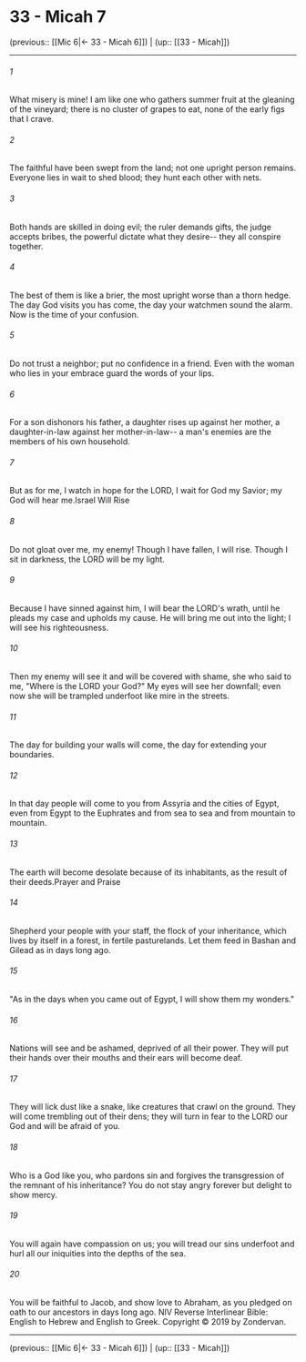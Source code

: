 # 33 - Micah 7

(previous:: [[Mic 6|← 33 - Micah 6]]) | (up:: [[33 - Micah]])

***


###### 1 
What misery is mine! I am like one who gathers summer fruit at the gleaning of the vineyard; there is no cluster of grapes to eat, none of the early figs that I crave. 

###### 2 
The faithful have been swept from the land; not one upright person remains. Everyone lies in wait to shed blood; they hunt each other with nets. 

###### 3 
Both hands are skilled in doing evil; the ruler demands gifts, the judge accepts bribes, the powerful dictate what they desire-- they all conspire together. 

###### 4 
The best of them is like a brier, the most upright worse than a thorn hedge. The day God visits you has come, the day your watchmen sound the alarm. Now is the time of your confusion. 

###### 5 
Do not trust a neighbor; put no confidence in a friend. Even with the woman who lies in your embrace guard the words of your lips. 

###### 6 
For a son dishonors his father, a daughter rises up against her mother, a daughter-in-law against her mother-in-law-- a man's enemies are the members of his own household. 

###### 7 
But as for me, I watch in hope for the LORD, I wait for God my Savior; my God will hear me.Israel Will Rise 

###### 8 
Do not gloat over me, my enemy! Though I have fallen, I will rise. Though I sit in darkness, the LORD will be my light. 

###### 9 
Because I have sinned against him, I will bear the LORD's wrath, until he pleads my case and upholds my cause. He will bring me out into the light; I will see his righteousness. 

###### 10 
Then my enemy will see it and will be covered with shame, she who said to me, "Where is the LORD your God?" My eyes will see her downfall; even now she will be trampled underfoot like mire in the streets. 

###### 11 
The day for building your walls will come, the day for extending your boundaries. 

###### 12 
In that day people will come to you from Assyria and the cities of Egypt, even from Egypt to the Euphrates and from sea to sea and from mountain to mountain. 

###### 13 
The earth will become desolate because of its inhabitants, as the result of their deeds.Prayer and Praise 

###### 14 
Shepherd your people with your staff, the flock of your inheritance, which lives by itself in a forest, in fertile pasturelands. Let them feed in Bashan and Gilead as in days long ago. 

###### 15 
"As in the days when you came out of Egypt, I will show them my wonders." 

###### 16 
Nations will see and be ashamed, deprived of all their power. They will put their hands over their mouths and their ears will become deaf. 

###### 17 
They will lick dust like a snake, like creatures that crawl on the ground. They will come trembling out of their dens; they will turn in fear to the LORD our God and will be afraid of you. 

###### 18 
Who is a God like you, who pardons sin and forgives the transgression of the remnant of his inheritance? You do not stay angry forever but delight to show mercy. 

###### 19 
You will again have compassion on us; you will tread our sins underfoot and hurl all our iniquities into the depths of the sea. 

###### 20 
You will be faithful to Jacob, and show love to Abraham, as you pledged on oath to our ancestors in days long ago. NIV Reverse Interlinear Bible: English to Hebrew and English to Greek. Copyright © 2019 by Zondervan.

***

(previous:: [[Mic 6|← 33 - Micah 6]]) | (up:: [[33 - Micah]])

